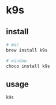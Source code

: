 # k9s

## install

```sh
# mac
brew install k9s

# window
choco install k9s
```

## usage

```sh
k9s
```
